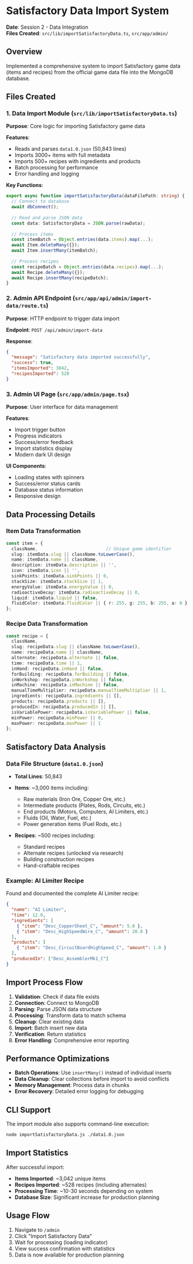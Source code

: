 # Satisfactory Data Import System

**Date**: Session 2 - Data Integration  
**Files Created**: `src/lib/importSatisfactoryData.ts`, `src/app/admin/`

## Overview
Implemented a comprehensive system to import Satisfactory game data (items and recipes) from the official game data file into the MongoDB database.

## Files Created

### 1. Data Import Module (`src/lib/importSatisfactoryData.ts`)

**Purpose**: Core logic for importing Satisfactory game data

**Features**:
- Reads and parses `data1.0.json` (50,843 lines)
- Imports 3000+ items with full metadata
- Imports 500+ recipes with ingredients and products
- Batch processing for performance
- Error handling and logging

**Key Functions**:
```typescript
export async function importSatisfactoryData(dataFilePath: string) {
  // Connect to database
  await dbConnect();
  
  // Read and parse JSON data
  const data: SatisfactoryData = JSON.parse(rawData);
  
  // Process items
  const itemBatch = Object.entries(data.items).map(...);
  await Item.deleteMany({});
  await Item.insertMany(itemBatch);
  
  // Process recipes  
  const recipeBatch = Object.entries(data.recipes).map(...);
  await Recipe.deleteMany({});
  await Recipe.insertMany(recipeBatch);
}
```

### 2. Admin API Endpoint (`src/app/api/admin/import-data/route.ts`)

**Purpose**: HTTP endpoint to trigger data import

**Endpoint**: `POST /api/admin/import-data`

**Response**:
```json
{
  "message": "Satisfactory data imported successfully",
  "success": true,
  "itemsImported": 3042,
  "recipesImported": 528
}
```

### 3. Admin UI Page (`src/app/admin/page.tsx`)

**Purpose**: User interface for data management

**Features**:
- Import trigger button
- Progress indicators
- Success/error feedback
- Import statistics display
- Modern dark UI design

**UI Components**:
- Loading states with spinners
- Success/error status cards
- Database status information
- Responsive design

## Data Processing Details

### Item Data Transformation
```typescript
const item = {
  className,                          // Unique game identifier
  slug: itemData.slug || className.toLowerCase(),
  name: itemData.name || className,
  description: itemData.description || '',
  icon: itemData.icon || '',
  sinkPoints: itemData.sinkPoints || 0,
  stackSize: itemData.stackSize || 1,
  energyValue: itemData.energyValue || 0,
  radioactiveDecay: itemData.radioactiveDecay || 0,
  liquid: itemData.liquid || false,
  fluidColor: itemData.fluidColor || { r: 255, g: 255, b: 255, a: 0 }
};
```

### Recipe Data Transformation
```typescript
const recipe = {
  className,
  slug: recipeData.slug || className.toLowerCase(),
  name: recipeData.name || className,
  alternate: recipeData.alternate || false,
  time: recipeData.time || 1,
  inHand: recipeData.inHand || false,
  forBuilding: recipeData.forBuilding || false,
  inWorkshop: recipeData.inWorkshop || false,
  inMachine: recipeData.inMachine || false,
  manualTimeMultiplier: recipeData.manualTimeMultiplier || 1,
  ingredients: recipeData.ingredients || [],
  products: recipeData.products || [],
  producedIn: recipeData.producedIn || [],
  isVariablePower: recipeData.isVariablePower || false,
  minPower: recipeData.minPower || 0,
  maxPower: recipeData.maxPower || 1
};
```

## Satisfactory Data Analysis

### Data File Structure (`data1.0.json`)
- **Total Lines**: 50,843
- **Items**: ~3,000 items including:
  - Raw materials (Iron Ore, Copper Ore, etc.)
  - Intermediate products (Plates, Rods, Circuits, etc.)
  - End products (Motors, Computers, AI Limiters, etc.)
  - Fluids (Oil, Water, Fuel, etc.)
  - Power generation items (Fuel Rods, etc.)

- **Recipes**: ~500 recipes including:
  - Standard recipes
  - Alternate recipes (unlocked via research)
  - Building construction recipes
  - Hand-craftable recipes

### Example: AI Limiter Recipe
Found and documented the complete AI Limiter recipe:

```json
{
  "name": "AI Limiter",
  "time": 12.0,
  "ingredients": [
    { "item": "Desc_CopperSheet_C", "amount": 5.0 },
    { "item": "Desc_HighSpeedWire_C", "amount": 20.0 }
  ],
  "products": [
    { "item": "Desc_CircuitBoardHighSpeed_C", "amount": 1.0 }
  ],
  "producedIn": ["Desc_AssemblerMk1_C"]
}
```

## Import Process Flow

1. **Validation**: Check if data file exists
2. **Connection**: Connect to MongoDB
3. **Parsing**: Parse JSON data structure
4. **Processing**: Transform data to match schema
5. **Cleanup**: Clear existing data
6. **Import**: Batch insert new data
7. **Verification**: Return statistics
8. **Error Handling**: Comprehensive error reporting

## Performance Optimizations

- **Batch Operations**: Use `insertMany()` instead of individual inserts
- **Data Cleanup**: Clear collections before import to avoid conflicts
- **Memory Management**: Process data in chunks
- **Error Recovery**: Detailed error logging for debugging

## CLI Support
The import module also supports command-line execution:

```bash
node importSatisfactoryData.js ./data1.0.json
```

## Import Statistics
After successful import:
- **Items Imported**: ~3,042 unique items
- **Recipes Imported**: ~528 recipes (including alternates)
- **Processing Time**: ~10-30 seconds depending on system
- **Database Size**: Significant increase for production planning

## Usage Flow
1. Navigate to `/admin`
2. Click "Import Satisfactory Data"
3. Wait for processing (loading indicator)
4. View success confirmation with statistics
5. Data is now available for production planning
